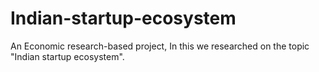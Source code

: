 # Indian-startup-ecosystem
An Economic research-based project, In this we researched on the topic "Indian startup ecosystem".
